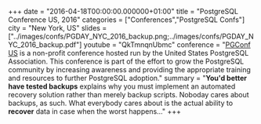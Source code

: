 +++
date = "2016-04-18T00:00:00.000000+01:00"
title = "PostgreSQL Conference US, 2016"
categories = ["Conferences","PostgreSQL Confs"]
city = "New York, US"
slides = ["../images/confs/PGDAY_NYC_2016_backup.png;../images/confs/PGDAY_NYC_2016_backup.pdf"]
youtube = "QkTmnqnUbmc"
conference = "[PGConf US](https://www.pgconf.us) is a non-profit conference hosted run by the United States PostgreSQL Association. This conference is part of the effort to grow the PostgreSQL community by increasing awareness and providing the appropriate training and resources to further PostgreSQL adoption."
summary = "**You'd better have tested backups** explains why you must implement an automated recovery solution rather than merely backup scripts. Noboday cares about backups, as such. What everybody cares about is the actual ability to **recover** data in case when the worst happens…"
+++

